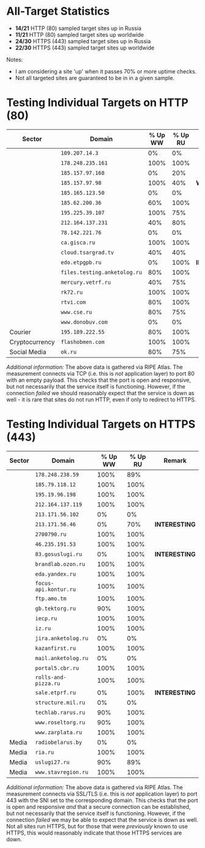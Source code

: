 # All-Target Statistics
* **14/21** HTTP (80) sampled target sites up in Russia
* **11/21** HTTP (80) sampled target sites up worldwide
* **24/30** HTTPS (443) sampled target sites up in Russia
* **22/30** HTTPS (443) sampled target sites up worldwide

Notes:
* I am considering a site 'up' when it passes 70% or more uptime checks.
* Not all targeted sites are guaranteed to be in in a given sample.

# Testing Individual Targets on HTTP (80)
| Sector | Domain | % Up WW | % Up RU | Remark |
|--------|--------|---------|---------|--------|
|  | `109.207.14.3` | 0% | 0% |   |
|  | `178.248.235.161` | 100% | 100% |   |
|  | `185.157.97.168` | 0% | 20% |   |
|  | `185.157.97.98` | 100% | 40% | **WEIRD** |
|  | `185.165.123.50` | 0% | 0% |   |
|  | `185.62.200.36` | 60% | 100% |   |
|  | `195.225.39.107` | 100% | 75% |   |
|  | `212.164.137.231` | 40% | 80% |   |
|  | `78.142.221.76` | 0% | 0% |   |
|  | `ca.gisca.ru` | 100% | 100% |   |
|  | `cloud.tsargrad.tv` | 40% | 40% |   |
|  | `edo.etpgpb.ru` | 0% | 100% | **INTERESTING** |
|  | `files.testing.anketolog.ru` | 80% | 100% |   |
|  | `mercury.vetrf.ru` | 40% | 75% |   |
|  | `rk72.ru` | 100% | 100% |   |
|  | `rtvi.com` | 80% | 100% |   |
|  | `www.cse.ru` | 80% | 75% |   |
|  | `www.donobuv.com` | 0% | 0% |   |
| Courier | `195.189.222.55` | 80% | 100% |   |
| Cryptocurrency | `flashobmen.com` | 100% | 100% |   |
| Social Media | `ok.ru` | 80% | 75% |   |

*Additional information:* The above data is gathered via RIPE Atlas. The measurement connects via TCP (i.e. this is *not* application layer) to port 80 with an empty payload. This checks that the port is open and responsive, but not necessarily that the service itself is functioning. However, if the connection *failed* we should reasonably expect that the service is down as well - it is rare that sites do not run HTTP, even if only to redirect to HTTPS.

# Testing Individual Targets on HTTPS (443)
| Sector | Domain | % Up WW | % Up RU | Remark |
|--------|--------|---------|---------|--------|
|  | `178.248.238.59` | 100% | 89% |   |
|  | `185.79.118.12` | 100% | 100% |   |
|  | `195.19.96.198` | 100% | 100% |   |
|  | `212.164.137.119` | 100% | 100% |   |
|  | `213.171.56.102` | 0% | 0% |   |
|  | `213.171.56.46` | 0% | 70% | **INTERESTING** |
|  | `2700790.ru` | 100% | 100% |   |
|  | `46.235.191.53` | 100% | 100% |   |
|  | `83.gosuslugi.ru` | 0% | 100% | **INTERESTING** |
|  | `brandlab.ozon.ru` | 100% | 100% |   |
|  | `eda.yandex.ru` | 100% | 100% |   |
|  | `focus-api.kontur.ru` | 100% | 100% |   |
|  | `ftp.amo.tm` | 100% | 100% |   |
|  | `gb.tektorg.ru` | 90% | 100% |   |
|  | `iecp.ru` | 100% | 100% |   |
|  | `iz.ru` | 100% | 100% |   |
|  | `jira.anketolog.ru` | 0% | 0% |   |
|  | `kazanfirst.ru` | 100% | 100% |   |
|  | `mail.anketolog.ru` | 0% | 0% |   |
|  | `portal5.cbr.ru` | 100% | 100% |   |
|  | `rolls-and-pizza.ru` | 100% | 100% |   |
|  | `sale.etprf.ru` | 0% | 100% | **INTERESTING** |
|  | `structure.mil.ru` | 0% | 0% |   |
|  | `techlab.rarus.ru` | 90% | 100% |   |
|  | `www.roseltorg.ru` | 90% | 100% |   |
|  | `www.zarplata.ru` | 100% | 100% |   |
| Media | `radiobelarus.by` | 0% | 0% |   |
| Media | `ria.ru` | 100% | 100% |   |
| Media | `uslugi27.ru` | 90% | 89% |   |
| Media | `www.stavregion.ru` | 100% | 100% |   |

*Additional information:* The above data is gathered via RIPE Atlas. The measurement connects via SSL/TLS (i.e. this is *not* application layer) to port 443 with the SNI set to the corresponding domain. This checks that the port is open and responsive *and* that a secure connection can be established, but not necessarily that the service itself is functioning. However, if the connection *failed* we may be able to expect that the service is down as well. Not all sites run HTTPS, but for those that were *previously* known to use HTTPS, this would reasonably indicate that those HTTPS services are down.


